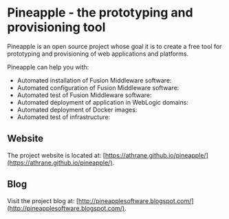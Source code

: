 Pineapple - the prototyping and provisioning tool
============================

Pineapple is an open source project whose goal it is to create a free tool for prototyping and provisioning of web applications and platforms.

Pineapple can help you with:
* Automated installation of Fusion Middleware software:
* Automated configuration of Fusion Middleware software:
* Automated test of Fusion Middleware software:
* Automated deployment of application in WebLogic domains:
* Automated deployment of Docker images:
* Automated test of infrastructure:

## Website
The project website is located at: [https://athrane.github.io/pineapple/](https://athrane.github.io/pineapple/).

## Blog
Visit the project blog at: [http://pineapplesoftware.blogspot.com/](http://pineapplesoftware.blogspot.com/).